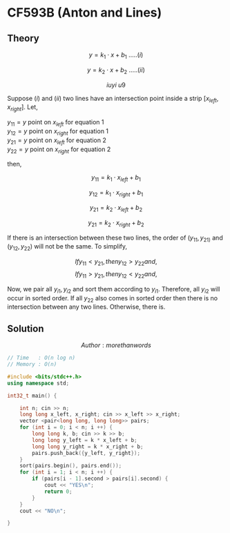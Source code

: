 # CF593B (Anton and Lines)
## Theory
$$y = k_1 \cdot x + b_1\ .....(i)$$

$$y = k_2 \cdot x + b_2\ .....(ii)$$

$$ iuyi \ u9$$

Suppose $(i)$ and $(ii)$ two lines have an intersection point inside a strip $[x_{left}, x_{right}]$. Let,

$y_{11} = y$ point on $x_{left}$ for equation $1$ <br>
$y_{12} = y$ point on $x_{right}$ for equation $1$ <br>
$y_{21} = y$ point on $x_{left}$ for equation $2$ <br>
$y_{22} = y$ point on $x_{right}$ for equation $2$ <br>

then,

$$ y_{11} = k_1 \cdot x_{left} + b_1$$

$$ y_{12} = k_1 \cdot x_{right} + b_1$$

$$ y_{21} = k_2 \cdot x_{left} + b_2$$

$$ y_{21} = k_2 \cdot x_{right} + b_2$$

If there is an intersection between these two lines, the order of $(y_{11}, y_{21)}$ and $(y_{12}, y_{22})$ will not be the same. To simplify, 

$$If y_{11} < y_{21}, then y_{12} > y_{22} and,$$
$$If y_{11} > y_{21}, then y_{12} < y_{22} and,$$

Now, we pair all ${y_{i1}, y_{i2}}$ and sort them according to $y_{i1}$. Therefore, all $y_{i2}$ will occur in sorted order. If all $y_{22}$ also comes in sorted order then there is no intersection between any two lines. Otherwise, there is.

## Solution
$$ Author : morethanwords $$

```c++
// Time   : O(n log n)
// Memory : O(n)

#include <bits/stdc++.h>
using namespace std;

int32_t main() {

    int n; cin >> n;
    long long x_left, x_right; cin >> x_left >> x_right;
    vector <pair<long long, long long>> pairs;
    for (int i = 0; i < n; i ++) {
        long long k, b; cin >> k >> b;
        long long y_left = k * x_left + b;
        long long y_right = k * x_right + b;
        pairs.push_back({y_left, y_right});
    }
    sort(pairs.begin(), pairs.end());
    for (int i = 1; i < n; i ++) {
        if (pairs[i - 1].second > pairs[i].second) {
            cout << "YES\n";
            return 0;
        }
    }
    cout << "NO\n";

}
```
